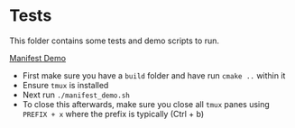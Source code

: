 # Tests

This folder contains some tests and demo scripts to run.

[Manifest Demo](./manifest_demo.sh)

- First make sure you have a `build` folder and have run `cmake ..` within it
- Ensure `tmux` is installed
- Next run `./manifest_demo.sh`
- To close this afterwards, make sure you close all `tmux` panes using `PREFIX + x` where the prefix is typically (Ctrl + b)

